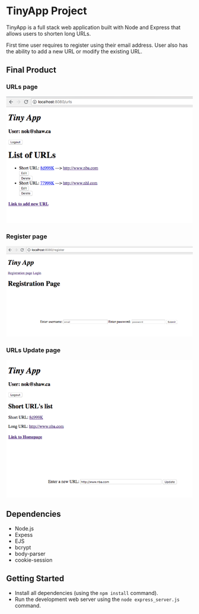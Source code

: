 # TinyApp Project

TinyApp is a full stack web application built with Node and Express that allows users to shorten long URLs.

First time user requires to register using their email address. User also has the ability to add a new URL or modify the existing URL.

## Final Product

### URLs page
!["Screenshot of URLs page"](https://github.com/spoonss/tinyapp/blob/master/docs/urls-page.png)

### Register page
!["Screenshot of register page"](https://github.com/spoonss/tinyapp/blob/master/docs/register-page.png)

### URLs Update page
!["Screenshot of URLs Update page"](https://github.com/spoonss/tinyapp/blob/master/docs/update-url-page.png)


## Dependencies

- Node.js
- Expess
- EJS
- bcrypt
- body-parser
- cookie-session


## Getting Started

- Install all dependencies (using the `npm install` command).
- Run the development web server using the `node express_server.js` command.
